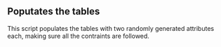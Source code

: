 ## Poputates the tables
This script populates the tables with two randomly generated attributes each, making sure all the contraints are followed.
